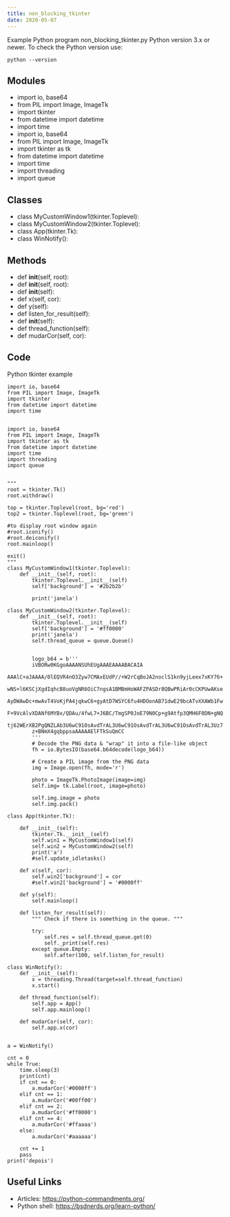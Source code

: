 ```yaml
---
title: non_blocking_tkinter
date: 2020-05-07
---
```

Example Python program non_blocking_tkinter.py
Python version 3.x or newer.
To check the Python version use:

    python --version

## Modules

* import io, base64
* from PIL import Image, ImageTk
* import tkinter
* from datetime import datetime
* import time
* import io, base64
* from PIL import Image, ImageTk
* import tkinter as tk
* from datetime import datetime
* import time
* import threading
* import queue

## Classes

* class MyCustomWindow1(tkinter.Toplevel):
* class MyCustomWindow2(tkinter.Toplevel):
* class App(tkinter.Tk):
* class WinNotify():

## Methods

* def __init__(self, root):
* def __init__(self, root):
* def __init__(self):
* def x(self, cor):
* def y(self):
* def listen_for_result(self):
* def __init__(self):
* def thread_function(self):
* def mudarCor(self, cor):

## Code

Python tkinter example

    import io, base64
    from PIL import Image, ImageTk
    import tkinter
    from datetime import datetime
    import time
    
    
    import io, base64
    from PIL import Image, ImageTk
    import tkinter as tk
    from datetime import datetime
    import time
    import threading
    import queue
    
    
    """
    root = tkinter.Tk()
    root.withdraw()
    
    top = tkinter.Toplevel(root, bg='red')
    top2 = tkinter.Toplevel(root, bg='green')
    
    #to display root window again
    #root.iconify()
    #root.deiconify()
    root.mainloop()
    
    exit()
    """
    class MyCustomWindow1(tkinter.Toplevel):
        def __init__(self, root):
            tkinter.Toplevel.__init__(self)
            self['background'] = '#2b2b2b'
    
            print('janela')
    
    class MyCustomWindow2(tkinter.Toplevel):
        def __init__(self, root):
            tkinter.Toplevel.__init__(self)
            self['background'] = '#ff0000'
            print('janela')
            self.thread_queue = queue.Queue()
    
    
            logo_b64 = b'''
            iVBORw0KGgoAAAANSUhEUgAAAEAAAABACAIA
            AAAlC+aJAAAA/0lEQVR4nO3Zyw7CMAxEUdP//+W2rCqBoJA2noclS1kn9yjLeex7xKY76+
            wNS+l6KSCjXgdIqhcB8uoVgNR6OiC7ngsA1BMBmHoWAFZPASDr8QBwPRiAr0cCKPUwAKse
            AyDWAwDc+mwAvT4VoKjPA4jqkwC6+gyAtD7WSYC6fu4HDOonAB71dwE29bcATvXXAWb1Fw
            F+9VcAlvXDANf6MYBx/QDAu/4fwL7+J6BC/TmgSP0JoE79N0Cp+g9Atfp3QMH6F0DN+gNQ
            tj62WErXB2PgQNZLAb3U6wC91OsAvdTrAL3U6wC91OsAvdTrAL3U6wC91OsAvdTrAL3Uz7
            z+BNmX4gqbppsaAAAAAElFTkSuQmCC
            '''
            # Decode the PNG data & "wrap" it into a file-like object
            fh = io.BytesIO(base64.b64decode(logo_b64))
    
            # Create a PIL image from the PNG data
            img = Image.open(fh, mode='r')
    
            photo = ImageTk.PhotoImage(image=img)
            self.img= tk.Label(root, image=photo)
    
            self.img.image = photo
            self.img.pack()
    
    class App(tkinter.Tk):
    
        def __init__(self):
            tkinter.Tk.__init__(self)
            self.win1 = MyCustomWindow1(self)
            self.win2 = MyCustomWindow2(self)
            print('a')
            #self.update_idletasks()
    
        def x(self, cor):
            self.win2['background'] = cor
            #self.win2['background'] = '#0000ff'
    
        def y(self):
            self.mainloop()
    
        def listen_for_result(self):
            """ Check if there is something in the queue. """
    
            try:
                self.res = self.thread_queue.get(0)
                self._print(self.res)
            except queue.Empty:
                self.after(100, self.listen_for_result)
    
    class WinNotify():
        def __init__(self):
            x = threading.Thread(target=self.thread_function)
            x.start()
    
        def thread_function(self):
            self.app = App()
            self.app.mainloop()
    
        def mudarCor(self, cor):
            self.app.x(cor)
    
    
    a = WinNotify()
    
    cnt = 0
    while True:
        time.sleep(3)
        print(cnt)
        if cnt == 0:
            a.mudarCor('#0000ff')
        elif cnt == 1:
            a.mudarCor('#00ff00')
        elif cnt == 2:
            a.mudarCor('#ff0000')
        elif cnt == 4:
            a.mudarCor('#ffaaaa')
        else:
            a.mudarCor('#aaaaaa')
    
        cnt += 1
        pass
    print('depois')

## Useful Links

- Articles: https://python-commandments.org/
- Python shell: https://bsdnerds.org/learn-python/
